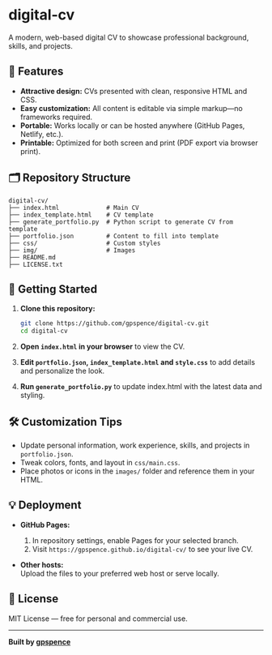 # digital-cv

A modern, web-based digital CV to showcase professional background, skills, and projects.

## 🌟 Features

- **Attractive design:** CVs presented with clean, responsive HTML and CSS.
- **Easy customization:** All content is editable via simple markup—no frameworks required.
- **Portable:** Works locally or can be hosted anywhere (GitHub Pages, Netlify, etc.).
- **Printable:** Optimized for both screen and print (PDF export via browser print).

## 🗂️ Repository Structure

```
digital-cv/
├── index.html             # Main CV
├── index_template.html    # CV template
├── generate_portfolio.py  # Python script to generate CV from template
├── portfolio.json         # Content to fill into template 
├── css/                   # Custom styles
├── img/                   # Images
├── README.md
├── LICENSE.txt
```

## 🚀 Getting Started

1. **Clone this repository:**
   ```bash
   git clone https://github.com/gpspence/digital-cv.git
   cd digital-cv
   ```

2. **Open `index.html` in your browser** to view the CV.

3. **Edit `portfolio.json`, `index_template.html` and `style.css`** to add details and personalize the look.

4. **Run `generate_portfolio.py`** to update index.html with the latest data and styling.

## 🛠️ Customization Tips

- Update personal information, work experience, skills, and projects in `portfolio.json`.
- Tweak colors, fonts, and layout in `css/main.css`.
- Place photos or icons in the `images/` folder and reference them in your HTML.

## 💡 Deployment

- **GitHub Pages:**  
  1. In repository settings, enable Pages for your selected branch.
  2. Visit `https://gpspence.github.io/digital-cv/` to see your live CV.

- **Other hosts:**  
  Upload the files to your preferred web host or serve locally.

## 📄 License

MIT License — free for personal and commercial use.

---

**Built by [gpspence](https://github.com/gpspence)**